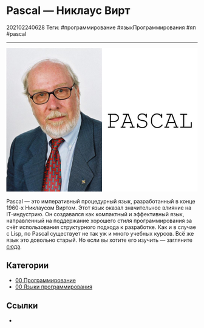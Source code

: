 # Pascal — Никлаус Вирт

202102240628
Теги: #программирование #языкПрограммирования #яп #pascal
___

![Pascal — Никлаус Вирт](../assets/Pascal%20-%20%D0%9D%D0%B8%D0%BA%D0%BB%D0%B0%D1%83%D1%81%20%D0%92%D0%B8%D1%80%D1%82.jpg)

Pascal — это императивный процедурный язык, разработанный в конце 1960-х Никлаусом Виртом. Этот язык оказал значительное влияние на IT-индустрию. Он создавался как компактный и эффективный язык, направленный на поддержание хорошего стиля программирования за счёт использования структурного подхода к разработке. Как и в случае с Lisp, по Pascal существует не так уж и много учебных курсов. Всё же язык это довольно старый. Но если вы хотите его изучить — загляните [сюда](https://www.onlinefreecourse.net/learn-to-program-with-pascal-udemy-free-download/).

## Категории

- [00 Программирование](00%20%D0%9F%D1%80%D0%BE%D0%B3%D1%80%D0%B0%D0%BC%D0%BC%D0%B8%D1%80%D0%BE%D0%B2%D0%B0%D0%BD%D0%B8%D0%B5.md)
- [00 Языки программирования](00%20%D0%AF%D0%B7%D1%8B%D0%BA%D0%B8%20%D0%BF%D1%80%D0%BE%D0%B3%D1%80%D0%B0%D0%BC%D0%BC%D0%B8%D1%80%D0%BE%D0%B2%D0%B0%D0%BD%D0%B8%D1%8F.md)

## Ссылки

- 
